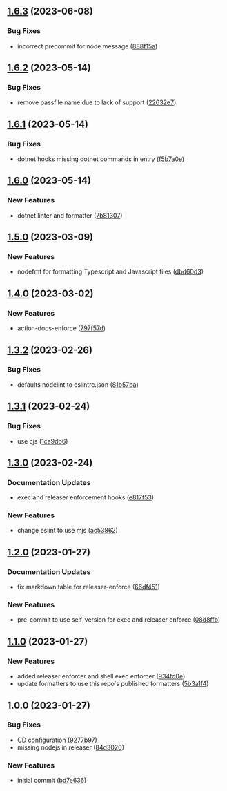 ## [1.6.3](https://github.com/tr8team/gotrade-pre-commit-hooks/compare/v1.6.2...v1.6.3) (2023-06-08)


### Bug Fixes

* incorrect precommit for node message ([888f15a](https://github.com/tr8team/gotrade-pre-commit-hooks/commit/888f15aaa9adf566b890112bb5b7993fca35b09e))

## [1.6.2](https://github.com/tr8team/gotrade-pre-commit-hooks/compare/v1.6.1...v1.6.2) (2023-05-14)


### Bug Fixes

* remove passfile name due to lack of support ([22632e7](https://github.com/tr8team/gotrade-pre-commit-hooks/commit/22632e731741fbfba35b03b4cab73b97db4308e1))

## [1.6.1](https://github.com/tr8team/gotrade-pre-commit-hooks/compare/v1.6.0...v1.6.1) (2023-05-14)


### Bug Fixes

* dotnet hooks missing dotnet commands in entry ([f5b7a0e](https://github.com/tr8team/gotrade-pre-commit-hooks/commit/f5b7a0e25730019a7560566395a3103881e06d8d))

## [1.6.0](https://github.com/tr8team/gotrade-pre-commit-hooks/compare/v1.5.0...v1.6.0) (2023-05-14)


### New Features

* dotnet linter and formatter ([7b81307](https://github.com/tr8team/gotrade-pre-commit-hooks/commit/7b81307a149930e8f0a769e57093b73b23d5b7e0))

## [1.5.0](https://github.com/tr8team/gotrade-pre-commit-hooks/compare/v1.4.0...v1.5.0) (2023-03-09)


### New Features

* nodefmt for formatting Typescript and Javascript files ([dbd60d3](https://github.com/tr8team/gotrade-pre-commit-hooks/commit/dbd60d355d6e8482f9b62b31801d5a247123353c))

## [1.4.0](https://github.com/tr8team/gotrade-pre-commit-hooks/compare/v1.3.2...v1.4.0) (2023-03-02)


### New Features

* action-docs-enforce ([797f57d](https://github.com/tr8team/gotrade-pre-commit-hooks/commit/797f57de264cd40d40a7e502ce39874b00748c76))

## [1.3.2](https://github.com/tr8team/gotrade-pre-commit-hooks/compare/v1.3.1...v1.3.2) (2023-02-26)


### Bug Fixes

* defaults nodelint to eslintrc.json ([81b57ba](https://github.com/tr8team/gotrade-pre-commit-hooks/commit/81b57ba44598b310e3f55f9e0f5fade6feb10229))

## [1.3.1](https://github.com/tr8team/gotrade-pre-commit-hooks/compare/v1.3.0...v1.3.1) (2023-02-24)


### Bug Fixes

* use cjs ([1ca9db6](https://github.com/tr8team/gotrade-pre-commit-hooks/commit/1ca9db61eb00b97227b323d235e33276ce6ed282))

## [1.3.0](https://github.com/tr8team/gotrade-pre-commit-hooks/compare/v1.2.0...v1.3.0) (2023-02-24)


### Documentation Updates

* exec and releaser enforcement hooks ([e817f53](https://github.com/tr8team/gotrade-pre-commit-hooks/commit/e817f53e59a97a2e1057438dafc4168da404e08b))


### New Features

* change eslint to use mjs ([ac53862](https://github.com/tr8team/gotrade-pre-commit-hooks/commit/ac5386223884184a1fa078e83c4a0b480bd08d79))

## [1.2.0](https://github.com/tr8team/gotrade-pre-commit-hooks/compare/v1.1.0...v1.2.0) (2023-01-27)


### Documentation Updates

* fix markdown table for releaser-enforce ([66df451](https://github.com/tr8team/gotrade-pre-commit-hooks/commit/66df4519da402ee4984163601e851a90cad12962))


### New Features

* pre-commit to use self-version for exec and releaser enforce ([08d8ffb](https://github.com/tr8team/gotrade-pre-commit-hooks/commit/08d8ffb1c362184db6730cdc3e09e9480c5eb800))

## [1.1.0](https://github.com/tr8team/gotrade-pre-commit-hooks/compare/v1.0.0...v1.1.0) (2023-01-27)


### New Features

* added releaser enforcer and shell exec enforcer ([934fd0e](https://github.com/tr8team/gotrade-pre-commit-hooks/commit/934fd0e3826e1967fd6953d713bcb98c09269105))
* update formatters to use this repo's published formatters ([5b3a1f4](https://github.com/tr8team/gotrade-pre-commit-hooks/commit/5b3a1f4095766ed33a1ccfa5a8142564687ca58d))

## 1.0.0 (2023-01-27)


### Bug Fixes

* CD configuration ([9277b97](https://github.com/tr8team/gotrade-pre-commit-hooks/commit/9277b97b73e47afdf3cc743b115f955fec8d85cf))
* missing nodejs in releaser ([84d3020](https://github.com/tr8team/gotrade-pre-commit-hooks/commit/84d3020e2713cb277e4abe4cb56ab8a8e1448330))


### New Features

* initial commit ([bd7e636](https://github.com/tr8team/gotrade-pre-commit-hooks/commit/bd7e6361f6a52c7eb94a4055de46f1bf1bb00481))
